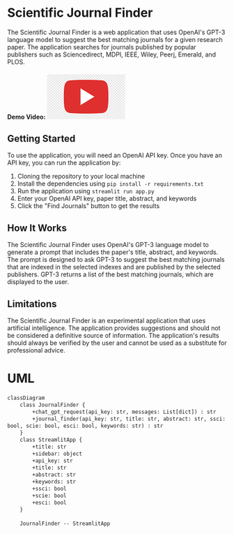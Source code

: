 # Scientific Journal Finder

The Scientific Journal Finder is a web application that uses OpenAI's GPT-3 language model to suggest the best matching journals for a given research paper. The application searches for journals published by popular publishers such as Sciencedirect, MDPI, IEEE, Wiley, Peerj, Emerald, and PLOS.

#### Demo Video: [![Journal Finder Demo Video](youtube.png)](https://twitter.com/i/status/1639401847495487492)




## Getting Started

To use the application, you will need an OpenAI API key. Once you have an API key, you can run the application by:

1. Cloning the repository to your local machine
2. Install the dependencies using `pip install -r requirements.txt`
3. Run the application using `streamlit run app.py`
4. Enter your OpenAI API key, paper title, abstract, and keywords
5. Click the "Find Journals" button to get the results

## How It Works

The Scientific Journal Finder uses OpenAI's GPT-3 language model to generate a prompt that includes the paper's title, abstract, and keywords. The prompt is designed to ask GPT-3 to suggest the best matching journals that are indexed in the selected indexes and are published by the selected publishers. GPT-3 returns a list of the best matching journals, which are displayed to the user.

## Limitations

The Scientific Journal Finder is an experimental application that uses artificial intelligence. 
The application provides suggestions and should not be considered a definitive source of information. 
The application's results should always be verified by the user and cannot be used as a substitute for professional advice.

# UML
```mermaid
classDiagram
    class JournalFinder {
        +chat_gpt_request(api_key: str, messages: List[dict]) : str
        +journal_finder(api_key: str, title: str, abstract: str, ssci: bool, scie: bool, esci: bool, keywords: str) : str
    }
    class StreamlitApp {
        +title: str
        +sidebar: object
        +api_key: str
        +title: str
        +abstract: str
        +keywords: str
        +ssci: bool
        +scie: bool
        +esci: bool
    }

    JournalFinder -- StreamlitApp


